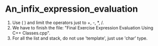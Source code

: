 # An_infix_expression_evaluation
1. Use (  ) and  limit the operators just to +, -, *, /.
2. We have to finish the file: "Final Exercise Expression Evaluation Using C++ Classes.cpp".
3. For all the list and stack, do not use 'template', just use 'char' type.
